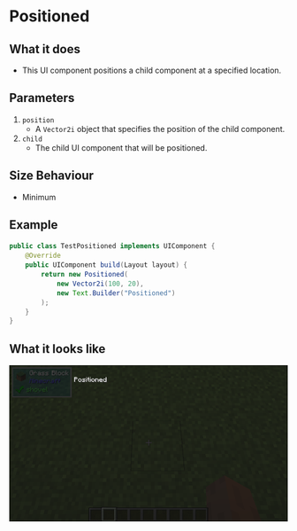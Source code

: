 # Positioned 

## What it does
- This UI component positions a child component at a specified location.

## Parameters
1. `position`
   - A `Vector2i` object that specifies the position of the child component.
2. `child`
   - The child UI component that will be positioned.

## Size Behaviour
- Minimum

## Example
```java
public class TestPositioned implements UIComponent {
    @Override
    public UIComponent build(Layout layout) {
        return new Positioned(
            new Vector2i(100, 20),
            new Text.Builder("Positioned")
        );
    }
}
```

## What it looks like
![An image of positioned in effect](./img/positioned.png)
